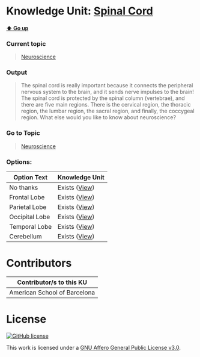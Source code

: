 # Knowledge Unit: [Spinal Cord](../../knowledge_units/neuroscience/spinal-cord.md)

#### [:arrow_up: Go up](../../topics/neuroscience.md)
### Current topic
> [Neuroscience](../../topics/neuroscience.md)
### Output
> The spinal cord is really important because it connects the peripheral nervous system to the brain, and it sends nerve impulses to the brain! The spinal cord is protected by the spinal column (vertebrae), and there are five main regions. There is the cervical region, the thoracic region, the lumbar region, the sacral region, and finally, the coccygeal region. What else would you like to know about neuroscience?
### Go to Topic
> [Neuroscience](../../topics/neuroscience.md)

### Options: 

| Option Text | Knowledge Unit |
| - | - |  
| No thanks  |  Exists ([View](../../knowledge_units/neuroscience/no-thanks.md))  |  
| Frontal Lobe  |  Exists ([View](../../knowledge_units/neuroscience/frontal-lobe.md))  |  
| Parietal Lobe  |  Exists ([View](../../knowledge_units/neuroscience/parietal-lobe.md))  |  
| Occipital Lobe  |  Exists ([View](../../knowledge_units/neuroscience/occipital-lobe.md))  |  
| Temporal Lobe  |  Exists ([View](../../knowledge_units/neuroscience/temporal-lobe.md))  |  
| Cerebellum  |  Exists ([View](../../knowledge_units/neuroscience/cerebellum.md))  | 

# Contributors

| Contributor/s to this KU |
| - | 
| American School of Barcelona |

# License
[![GitHub license](https://img.shields.io/github/license/inbrainz/cerebro)](https://github.com/inbrainz/cerebro/blob/master/LICENSE)

This work is licensed under a [GNU Affero General Public License v3.0](https://www.gnu.org/licenses/agpl-3.0.txt).